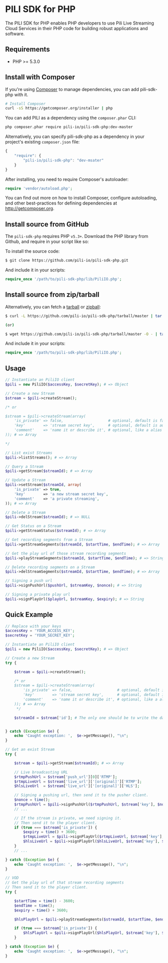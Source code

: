 # PILI SDK for PHP

The PILI SDK for PHP enables PHP developers to use Pili Live Streaming Cloud Services in their PHP code for building robust applications and software.

## Requirements

- PHP >= 5.3.0

## Install with Composer

If you're using [Composer](http://getcomposer.org) to manage dependencies, you can add pili-sdk-php with it.

```bash
# Install Composer
curl -sS https://getcomposer.org/installer | php
```

You can add PILI as a dependency using the `composer.phar` CLI:

```bash
php composer.phar require pili-io/pili-sdk-php:dev-master
```

Alternatively, you can specify pili-sdk-php as a dependency in your project's
existing `composer.json` file:

```js
{
    "require": {
        "pili-io/pili-sdk-php": "dev-msater"
    }
}
 ```

After installing, you need to require Composer's autoloader:

```php
require 'vendor/autoload.php';
```

You can find out more on how to install Composer, configure autoloading, and
other best-practices for defining dependencies at <http://getcomposer.org>.

## Install source from GitHub

The `pili-sdk-php` requires PHP `v5.3+`. Download the PHP library from Github, and require in your script like so:

To install the source code:

```bash
$ git clone https://github.com/pili-io/pili-sdk-php.git
```

And include it in your scripts:

```php
require_once '/path/to/pili-sdk-php/lib/PiliIO.php';
```

## Install source from zip/tarball

Alternatively, you can fetch a [tarball](https://github.com/pili-io/pili-sdk-php/tarball/master) or [zipball](https://github.com/pili-io/pili-sdk-php/zipball/master):

```bash
$ curl -L https://github.com/pili-io/pili-sdk-php/tarball/master | tar xzv

(or)

$ wget https://github.com/pili-io/pili-sdk-php/tarball/master -O - | tar xzv
```

And include it in your scripts:

```php
require_once '/path/to/pili-sdk-php/lib/PiliIO.php';
```

## Usage

```php
// Instantiate an PiliIO client
$pili = new PiliIO($accessKey, $secretKey); # => Object

// Create a new Stream
$stream = $pili->createStream();

/* or

$stream = $pili->createStream(array(
    'is_private' => false,                    # optional, default is false
    'key'        => 'stream secret key',      # optional, default is auto generated
    'comment'    => 'name it or describe it', # optional, like a alias or description
)); # => Array

*/

// List exist Streams
$pili->listStreams(); # => Array

// Query a Stream
$pili->getStream($streamId); # => Array

// Update a Stream
$pili->setStream($streamId, array(
    'is_private' => true,
    'key'        => 'a new stream secret key',
    'comment'    => 'a private streaming',
)); # => Array

// Delete a Stream
$pili->delStream($streamId); # => NULL

// Get Status on a Stream
$pili->getStreamStatus($streamId); # => Array

// Get recording segments from a Stream
$pili->getStreamSegments($streamId, $startTime, $endTime); # => Array

// Get the play url of those stream recording segments
$pili->playStreamSegments($streamId, $startTime, $endTime); # => String

// Delete recording segments on a Stream
$pili->delStreamSegments($streamId, $startTime, $endTime); # => Array

// Signing a push url
$pili->signPushUrl($pushUrl, $streamKey, $nonce); # => String

// Signing a private play url
$pili->signPlayUrl($playUrl, $streamKey, $expiry); # => String

```

## Quick Example

```php
// Replace with your keys
$accessKey = 'YOUR_ACCESS_KEY';
$secretKey = 'YOUR_SECRET_KEY';

// Instantiate an PiliIO client
$pili = new PiliIO($accessKey, $secretKey); # => Object

// Create a new Stream
try {

    $stream = $pili->createStream();

    /* or
    $stream = $pili->createStream(array(
        'is_private' => false,                    # optional, default is false
        'key'        => 'stream secret key',      # optional, default is auto generated
        'comment'    => 'name it or describe it', # optional, like a alias or description
    )); # => Array
     */

    $streamId = $stream['id']; # The only one should be to write the database


} catch (Exception $e) {
    echo 'Caught exception: ',  $e->getMessage(), "\n";
}

// Get an exist Stream
try {

    $stream = $pili->getStream($streamId); # => Array

    // Live broadcasting URL
    $rtmpPushUrl = $stream['push_url'][0]['RTMP'];
    $rtmpLiveUrl = $stream['live_url']['[original]']['RTMP'];
    $hlsLiveUrl  = $stream['live_url']['[original]']['HLS'];

    // Signing a pushing url, then send it to the pusher client.
    $nonce = time();
    $rtmpPushUrl = $pili->signPushUrl($rtmpPushUrl, $stream['key'], $nonce); # => String
    // ...

    // If the stream is private, we need signing it.
    // Then send it to the player client.
    if (true === $stream['is_private']) {
        $expiry = time() + 3600;
        $rtmpLiveUrl = $pili->signPlayUrl($rtmpLiveUrl, $stream['key'], $expiry); # => String
        $hlsLiveUrl = $pili->signPlayUrl($hlsLiveUrl, $stream['key'], $expiry); # => String
    }
    // ...

} catch (Exception $e) {
    echo 'Caught exception: ',  $e->getMessage(), "\n";
}

// VOD
// Get the play url of that stream recording segments
// Then send it to the player client.
try {

    $startTime = time() - 3600;
    $endTime = time();
    $expiry = time() + 3600;

    $hlsPlayUrl = $pili->playStreamSegments($streamId, $startTime, $endTime); # => String

    if (true === $stream['is_private']) {
        $hlsPlayUrl = $pili->signPlayUrl($hlsPlayUrl, $stream['key'], $expiry); # => String
    }

} catch (Exception $e) {
    echo 'Caught exception: ',  $e->getMessage(), "\n";
}

```
